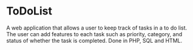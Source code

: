 # ToDoList
A web application that allows a user to keep track of tasks in a to do list. The user can add features to each task such as priority, category, and status of whether the task is completed. Done in PHP, SQL and HTML.
